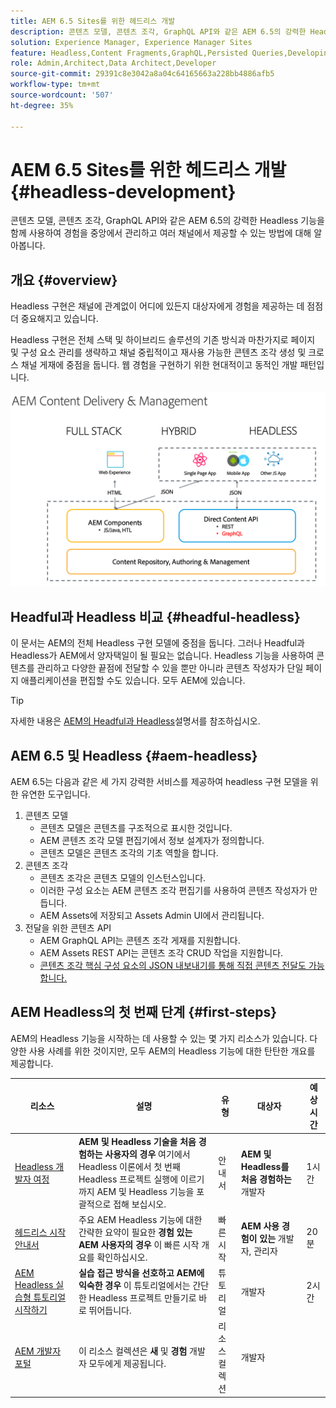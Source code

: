 ```yaml
---
title: AEM 6.5 Sites를 위한 헤드리스 개발
description: 콘텐츠 모델, 콘텐츠 조각, GraphQL API와 같은 AEM 6.5의 강력한 Headless 기능을 함께 사용하여 경험을 중앙에서 관리하고 여러 채널에서 제공할 수 있는 방법에 대해 알아봅니다.
solution: Experience Manager, Experience Manager Sites
feature: Headless,Content Fragments,GraphQL,Persisted Queries,Developing
role: Admin,Architect,Data Architect,Developer
source-git-commit: 29391c8e3042a8a04c64165663a228bb4886afb5
workflow-type: tm+mt
source-wordcount: '507'
ht-degree: 35%

---
```


# AEM 6.5 Sites를 위한 헤드리스 개발 {#headless-development}

콘텐츠 모델, 콘텐츠 조각, GraphQL API와 같은 AEM 6.5의 강력한 Headless 기능을 함께 사용하여 경험을 중앙에서 관리하고 여러 채널에서 제공할 수 있는 방법에 대해 알아봅니다.

## 개요 {#overview}

Headless 구현은 채널에 관계없이 어디에 있든지 대상자에게 경험을 제공하는 데 점점 더 중요해지고 있습니다.

Headless 구현은 전체 스택 및 하이브리드 솔루션의 기존 방식과 마찬가지로 페이지 및 구성 요소 관리를 생략하고 채널 중립적이고 재사용 가능한 콘텐츠 조각 생성 및 크로스 채널 게재에 중점을 둡니다. 웹 경험을 구현하기 위한 현대적이고 동적인 개발 패턴입니다.

![AEM 구현 모델](/help/sites-developing/headless/getting-started/assets/aem-implementation-models.png)

## Headful과 Headless 비교 {#headful-headless}

이 문서는 AEM의 전체 Headless 구현 모델에 중점을 둡니다. 그러나 Headful과 Headless가 AEM에서 양자택일이 될 필요는 없습니다. Headless 기능을 사용하여 콘텐츠를 관리하고 다양한 끝점에 전달할 수 있을 뿐만 아니라 콘텐츠 작성자가 단일 페이지 애플리케이션을 편집할 수도 있습니다. 모두 AEM에 있습니다.

>[!TIP]
>
>자세한 내용은 [AEM의 Headful과 Headless](/help/sites-developing/headful-headless.md)설명서를 참조하십시오.

## AEM 6.5 및 Headless {#aem-headless}

AEM 6.5는 다음과 같은 세 가지 강력한 서비스를 제공하여 headless 구현 모델을 위한 유연한 도구입니다.

1. 콘텐츠 모델
   * 콘텐츠 모델은 콘텐츠를 구조적으로 표시한 것입니다.
   * AEM 콘텐츠 조각 모델 편집기에서 정보 설계자가 정의합니다.
   * 콘텐츠 모델은 콘텐츠 조각의 기초 역할을 합니다.
1. 콘텐츠 조각
   * 콘텐츠 조각은 콘텐츠 모델의 인스턴스입니다.
   * 이러한 구성 요소는 AEM 콘텐츠 조각 편집기를 사용하여 콘텐츠 작성자가 만듭니다.
   * AEM Assets에 저장되고 Assets Admin UI에서 관리됩니다.
1. 전달을 위한 콘텐츠 API
   * AEM GraphQL API는 콘텐츠 조각 게재를 지원합니다.
   * AEM Assets REST API는 콘텐츠 조각 CRUD 작업을 지원합니다.
   * [콘텐츠 조각 핵심 구성 요소의 JSON 내보내기를 통해 직접 콘텐츠 전달도 가능합니다.](https://experienceleague.adobe.com/docs/experience-manager-core-components/using/components/content-fragment-component.html?lang=ko-KR)

## AEM Headless의 첫 번째 단계 {#first-steps}

AEM의 Headless 기능을 시작하는 데 사용할 수 있는 몇 가지 리소스가 있습니다. 다양한 사용 사례를 위한 것이지만, 모두 AEM의 Headless 기능에 대한 탄탄한 개요를 제공합니다.

| 리소스 | 설명 | 유형 | 대상자 | 예상 시간 |
|---|---|---|---|---|
| [Headless 개발자 여정](/help/journey-headless/developer/overview.md) | **AEM 및 Headless 기술을 처음 경험하는 사용자의 경우** 여기에서 Headless 이론에서 첫 번째 Headless 프로젝트 실행에 이르기까지 AEM 및 Headless 기능을 포괄적으로 접해 보십시오. | 안내서 | **AEM 및 Headless를 처음 경험하는** 개발자 | 1시간 |
| [헤드리스 시작 안내서](/help/sites-developing/headless/getting-started/introduction.md) | 주요 AEM Headless 기능에 대한 간략한 요약이 필요한 **경험 있는 AEM 사용자의 경우** 이 빠른 시작 개요를 확인하십시오. | 빠른 시작 | **AEM 사용 경험이 있는** 개발자, 관리자 | 20분 |
| [AEM Headless 실습형 튜토리얼 시작하기](https://experienceleague.adobe.com/docs/experience-manager-learn/getting-started-with-aem-headless/graphql/multi-step/overview.html) | **실습 접근 방식을 선호하고 AEM에 익숙한 경우** 이 튜토리얼에서는 간단한 Headless 프로젝트 만들기로 바로 뛰어듭니다. | 튜토리얼 | 개발자 | 2시간 |
| [AEM 개발자 포털](https://experienceleague.adobe.com/landing/experience-manager/headless/developer.html) | 이 리소스 컬렉션은 **새** 및 **경험** 개발자 모두에게 제공됩니다. | 리소스 컬렉션 | 개발자 | |
